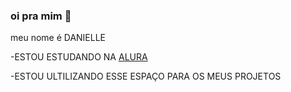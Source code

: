 ### oi pra mim 🦫

meu nome é DANIELLE

-ESTOU ESTUDANDO NA [ALURA](https://www.alura.com.br)

-ESTOU ULTILIZANDO ESSE ESPAÇO PARA OS MEUS PROJETOS
